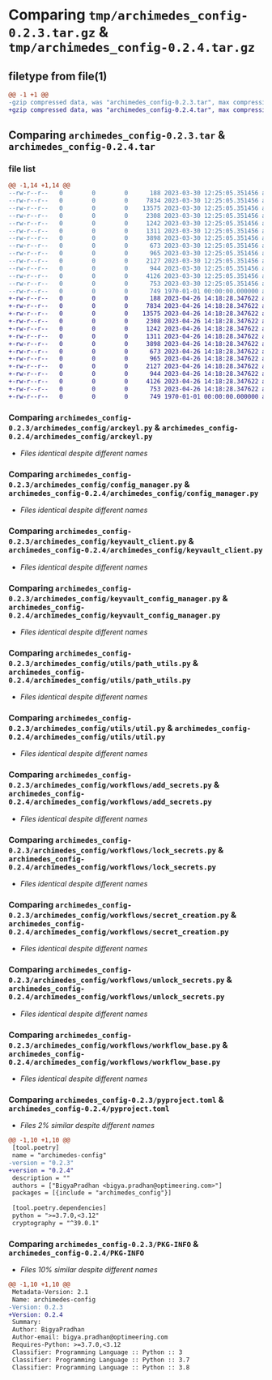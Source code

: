 # Comparing `tmp/archimedes_config-0.2.3.tar.gz` & `tmp/archimedes_config-0.2.4.tar.gz`

## filetype from file(1)

```diff
@@ -1 +1 @@
-gzip compressed data, was "archimedes_config-0.2.3.tar", max compression
+gzip compressed data, was "archimedes_config-0.2.4.tar", max compression
```

## Comparing `archimedes_config-0.2.3.tar` & `archimedes_config-0.2.4.tar`

### file list

```diff
@@ -1,14 +1,14 @@
--rw-r--r--   0        0        0      188 2023-03-30 12:25:05.351456 archimedes_config-0.2.3/archimedes_config/__init__.py
--rw-r--r--   0        0        0     7834 2023-03-30 12:25:05.351456 archimedes_config-0.2.3/archimedes_config/arckeyl.py
--rw-r--r--   0        0        0    13575 2023-03-30 12:25:05.351456 archimedes_config-0.2.3/archimedes_config/config_manager.py
--rw-r--r--   0        0        0     2308 2023-03-30 12:25:05.351456 archimedes_config-0.2.3/archimedes_config/keyvault_client.py
--rw-r--r--   0        0        0     1242 2023-03-30 12:25:05.351456 archimedes_config-0.2.3/archimedes_config/keyvault_config_manager.py
--rw-r--r--   0        0        0     1311 2023-03-30 12:25:05.351456 archimedes_config-0.2.3/archimedes_config/utils/path_utils.py
--rw-r--r--   0        0        0     3898 2023-03-30 12:25:05.351456 archimedes_config-0.2.3/archimedes_config/utils/util.py
--rw-r--r--   0        0        0      673 2023-03-30 12:25:05.351456 archimedes_config-0.2.3/archimedes_config/workflows/add_secrets.py
--rw-r--r--   0        0        0      965 2023-03-30 12:25:05.351456 archimedes_config-0.2.3/archimedes_config/workflows/lock_secrets.py
--rw-r--r--   0        0        0     2127 2023-03-30 12:25:05.351456 archimedes_config-0.2.3/archimedes_config/workflows/secret_creation.py
--rw-r--r--   0        0        0      944 2023-03-30 12:25:05.351456 archimedes_config-0.2.3/archimedes_config/workflows/unlock_secrets.py
--rw-r--r--   0        0        0     4126 2023-03-30 12:25:05.351456 archimedes_config-0.2.3/archimedes_config/workflows/workflow_base.py
--rw-r--r--   0        0        0      753 2023-03-30 12:25:05.351456 archimedes_config-0.2.3/pyproject.toml
--rw-r--r--   0        0        0      749 1970-01-01 00:00:00.000000 archimedes_config-0.2.3/PKG-INFO
+-rw-r--r--   0        0        0      188 2023-04-26 14:18:28.347622 archimedes_config-0.2.4/archimedes_config/__init__.py
+-rw-r--r--   0        0        0     7834 2023-04-26 14:18:28.347622 archimedes_config-0.2.4/archimedes_config/arckeyl.py
+-rw-r--r--   0        0        0    13575 2023-04-26 14:18:28.347622 archimedes_config-0.2.4/archimedes_config/config_manager.py
+-rw-r--r--   0        0        0     2308 2023-04-26 14:18:28.347622 archimedes_config-0.2.4/archimedes_config/keyvault_client.py
+-rw-r--r--   0        0        0     1242 2023-04-26 14:18:28.347622 archimedes_config-0.2.4/archimedes_config/keyvault_config_manager.py
+-rw-r--r--   0        0        0     1311 2023-04-26 14:18:28.347622 archimedes_config-0.2.4/archimedes_config/utils/path_utils.py
+-rw-r--r--   0        0        0     3898 2023-04-26 14:18:28.347622 archimedes_config-0.2.4/archimedes_config/utils/util.py
+-rw-r--r--   0        0        0      673 2023-04-26 14:18:28.347622 archimedes_config-0.2.4/archimedes_config/workflows/add_secrets.py
+-rw-r--r--   0        0        0      965 2023-04-26 14:18:28.347622 archimedes_config-0.2.4/archimedes_config/workflows/lock_secrets.py
+-rw-r--r--   0        0        0     2127 2023-04-26 14:18:28.347622 archimedes_config-0.2.4/archimedes_config/workflows/secret_creation.py
+-rw-r--r--   0        0        0      944 2023-04-26 14:18:28.347622 archimedes_config-0.2.4/archimedes_config/workflows/unlock_secrets.py
+-rw-r--r--   0        0        0     4126 2023-04-26 14:18:28.347622 archimedes_config-0.2.4/archimedes_config/workflows/workflow_base.py
+-rw-r--r--   0        0        0      753 2023-04-26 14:18:28.347622 archimedes_config-0.2.4/pyproject.toml
+-rw-r--r--   0        0        0      749 1970-01-01 00:00:00.000000 archimedes_config-0.2.4/PKG-INFO
```

### Comparing `archimedes_config-0.2.3/archimedes_config/arckeyl.py` & `archimedes_config-0.2.4/archimedes_config/arckeyl.py`

 * *Files identical despite different names*

### Comparing `archimedes_config-0.2.3/archimedes_config/config_manager.py` & `archimedes_config-0.2.4/archimedes_config/config_manager.py`

 * *Files identical despite different names*

### Comparing `archimedes_config-0.2.3/archimedes_config/keyvault_client.py` & `archimedes_config-0.2.4/archimedes_config/keyvault_client.py`

 * *Files identical despite different names*

### Comparing `archimedes_config-0.2.3/archimedes_config/keyvault_config_manager.py` & `archimedes_config-0.2.4/archimedes_config/keyvault_config_manager.py`

 * *Files identical despite different names*

### Comparing `archimedes_config-0.2.3/archimedes_config/utils/path_utils.py` & `archimedes_config-0.2.4/archimedes_config/utils/path_utils.py`

 * *Files identical despite different names*

### Comparing `archimedes_config-0.2.3/archimedes_config/utils/util.py` & `archimedes_config-0.2.4/archimedes_config/utils/util.py`

 * *Files identical despite different names*

### Comparing `archimedes_config-0.2.3/archimedes_config/workflows/add_secrets.py` & `archimedes_config-0.2.4/archimedes_config/workflows/add_secrets.py`

 * *Files identical despite different names*

### Comparing `archimedes_config-0.2.3/archimedes_config/workflows/lock_secrets.py` & `archimedes_config-0.2.4/archimedes_config/workflows/lock_secrets.py`

 * *Files identical despite different names*

### Comparing `archimedes_config-0.2.3/archimedes_config/workflows/secret_creation.py` & `archimedes_config-0.2.4/archimedes_config/workflows/secret_creation.py`

 * *Files identical despite different names*

### Comparing `archimedes_config-0.2.3/archimedes_config/workflows/unlock_secrets.py` & `archimedes_config-0.2.4/archimedes_config/workflows/unlock_secrets.py`

 * *Files identical despite different names*

### Comparing `archimedes_config-0.2.3/archimedes_config/workflows/workflow_base.py` & `archimedes_config-0.2.4/archimedes_config/workflows/workflow_base.py`

 * *Files identical despite different names*

### Comparing `archimedes_config-0.2.3/pyproject.toml` & `archimedes_config-0.2.4/pyproject.toml`

 * *Files 2% similar despite different names*

```diff
@@ -1,10 +1,10 @@
 [tool.poetry]
 name = "archimedes-config"
-version = "0.2.3"
+version = "0.2.4"
 description = ""
 authors = ["BigyaPradhan <bigya.pradhan@optimeering.com>"]
 packages = [{include = "archimedes_config"}]
 
 [tool.poetry.dependencies]
 python = ">=3.7.0,<3.12"
 cryptography = "^39.0.1"
```

### Comparing `archimedes_config-0.2.3/PKG-INFO` & `archimedes_config-0.2.4/PKG-INFO`

 * *Files 10% similar despite different names*

```diff
@@ -1,10 +1,10 @@
 Metadata-Version: 2.1
 Name: archimedes-config
-Version: 0.2.3
+Version: 0.2.4
 Summary: 
 Author: BigyaPradhan
 Author-email: bigya.pradhan@optimeering.com
 Requires-Python: >=3.7.0,<3.12
 Classifier: Programming Language :: Python :: 3
 Classifier: Programming Language :: Python :: 3.7
 Classifier: Programming Language :: Python :: 3.8
```

